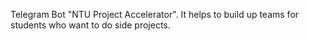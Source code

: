 Telegram Bot "NTU Project Accelerator". It helps to build up teams for students who want to do side projects.
